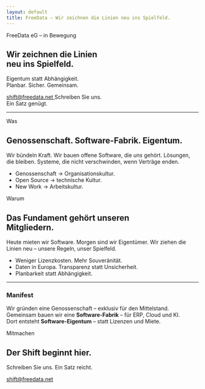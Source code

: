 ```yaml
---
layout: default
title: FreeData – Wir zeichnen die Linien neu ins Spielfeld.
---
```


<section class="hero" aria-label="Einstieg">
  <div class="kicker">FreeData eG – in Bewegung</div>
  <h1>Wir zeichnen die Linien <br> neu ins Spielfeld.</h1>
  <p class="lead">Eigentum statt Abhängigkeit.<br/>Planbar. Sicher. Gemeinsam.</p>

  <div class="row">
    <a class="cta" href="mailto:shift@freedata.net?subject=Ich%20will%20mitmachen%20%E2%80%93%20FreeData&body=Kurz%3A%20Warum%20ich%20dabei%20bin%3A%20">
      <span class="dot" aria-hidden="true"></span>
      <span>shift@freedata.net</span>
      <span class="caret" aria-hidden="true"></span>
    </a>
    <span class="tiny">Schreiben Sie uns.<br> Ein Satz genügt.</span>
  </div>
</section>

<hr class="divider"/>

<section class="grid" aria-label="Was und Warum">
  <div class="stack">
    <span class="label">Was</span>
    <h2>Genossenschaft. Software-Fabrik. Eigentum.</h2>
    <p>Wir bündeln Kraft. Wir bauen offene Software, die <em>uns</em> gehört. Lösungen, die bleiben. Systeme, die nicht verschwinden, wenn Verträge enden.</p>
    <ul class="bullets">
      <li>Genossenschaft → Organisationskultur.</li>
      <li>Open Source → technische Kultur.</li>
      <li>New Work → Arbeitskultur.</li>
    </ul>
  </div>

  <div class="stack">
    <span class="label">Warum</span>
    <h2>Das Fundament gehört unseren <br> Mitgliedern.</h2>
    <p>Heute mieten wir Software. Morgen sind wir Eigentümer. Wir ziehen die Linien neu – unsere Regeln, unser Spielfeld.</p>
    <ul class="bullets">
      <li>Weniger Lizenzkosten. Mehr Souveränität.</li>
      <li>Daten in Europa. Transparenz statt Unsicherheit.</li>
      <li>Planbarkeit statt Abhängigkeit.</li>
    </ul>
  </div>
</section>

<hr class="divider"/>

<section class="grid" aria-label="Manifest und Einladung">
<div class="manifest">
  <h3>Manifest</h3>
  <p>Wir gründen eine Genossenschaft – exklusiv für den Mittelstand.<br/>
     Gemeinsam bauen wir eine <strong>Software-Fabrik</strong> – für ERP, Cloud und KI.<br/>
     Dort entsteht <strong>Software-Eigentum</strong> – statt Lizenzen und Miete.</p>
</div>

  <div class="stack">
    <span class="label">Mitmachen</span>
    <h2>Der Shift beginnt hier.</h2>
    <p>Schreiben Sie uns. Ein Satz reicht.</p>
    <p style="margin-top:10px">
      <a class="cta" href="mailto:shift@freedata.net?subject=Ich%20will%20mitmachen%20%E2%80%93%20FreeData&body=Kurz%3A%20Warum%20ich%20dabei%20bin%3A%20">
        <span class="dot" aria-hidden="true"></span>
        <span>shift@freedata.net</span>
        <span class="caret" aria-hidden="true"></span>
      </a>
    </p>
  </div>
</section>
